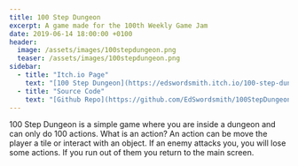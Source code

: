 ```yaml
---
title: 100 Step Dungeon
excerpt: A game made for the 100th Weekly Game Jam
date: 2019-06-14 18:00:00 +0100
header:
  image: /assets/images/100stepdungeon.png
  teaser: /assets/images/100stepdungeon.png
sidebar:
  - title: "Itch.io Page"
    text: "[100 Step Dungeon](https://edswordsmith.itch.io/100-step-dungeon)"
  - title: "Source Code"
    text: "[Github Repo](https://github.com/EdSwordsmith/100StepDungeon)"
---
```


100 Step Dungeon is a simple game where you are inside a dungeon and can only do 100 actions. What is an action? An action can be move the player a tile or interact with an object. If an enemy attacks you, you will lose some actions. If you run out of them you return to the main screen.

